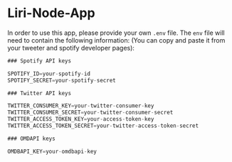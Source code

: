 # Liri-Node-App

In order to use this app, please provide your own `.env` file. The `env` file will need to contain the following information: (You can copy and paste it from your tweeter and spotify developer pages):

```js
### Spotify API keys

SPOTIFY_ID=your-spotify-id
SPOTIFY_SECRET=your-spotify-secret

### Twitter API keys

TWITTER_CONSUMER_KEY=your-twitter-consumer-key
TWITTER_CONSUMER_SECRET=your-twitter-consumer-secret
TWITTER_ACCESS_TOKEN_KEY=your-access-token-key
TWITTER_ACCESS_TOKEN_SECRET=your-twitter-access-token-secret

### OMDAPI keys

OMDBAPI_KEY=your-omdbapi-key

```